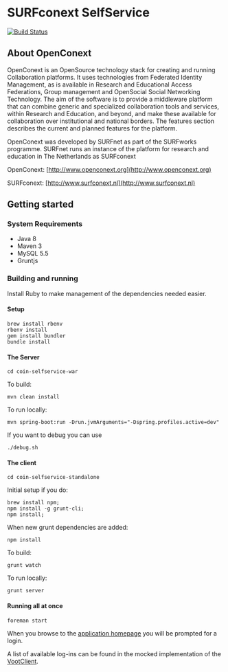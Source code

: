 # SURFconext SelfService

[![Build Status](https://travis-ci.org/OpenConext/OpenConext-dashboard.svg)](https://travis-ci.org/OpenConext/OpenConext-dashboard)

## About OpenConext

OpenConext is an OpenSource technology stack for creating and running Collaboration platforms. It uses technologies from Federated Identity Management, as is available in Research and Educational Access Federations, Group management and OpenSocial Social Networking Technology. The aim of the software is to provide a middleware platform that can combine generic and specialized collaboration tools and services, within Research and Education, and beyond, and make these available for collaboration over institutional and national borders. The features section describes the current and planned features for the platform.

OpenConext was developed by SURFnet as part of the SURFworks programme. SURFnet runs an instance of the platform for research and education in The Netherlands as SURFconext


OpenConext: [http://www.openconext.org](http://www.openconext.org)

SURFconext: [http://www.surfconext.nl](http://www.surfconext.nl)


## Getting started

### System Requirements

- Java 8
- Maven 3
- MySQL 5.5
- Gruntjs

### Building and running

Install Ruby to make management of the dependencies needed easier.

#### Setup

    brew install rbenv
    rbenv install
    gem install bundler
    bundle install

#### The Server

    cd coin-selfservice-war

To build:

    mvn clean install

To run locally:

    mvn spring-boot:run -Drun.jvmArguments="-Dspring.profiles.active=dev"

If you want to debug you can use
    
    ./debug.sh

#### The client

    cd coin-selfservice-standalone

Initial setup if you do:

    brew install npm;
    npm install -g grunt-cli;
    npm install;

When new grunt dependencies are added:

    npm install

To build:

    grunt watch

To run locally:

    grunt server


#### Running all at once

    foreman start

When you browse to the [application homepage](http://localhost:8001/) you will be prompted for a login.

A list of available log-ins can be found in the mocked implementation of the [VootClient](coin-selfservice-war/src/main/java/nl/surfnet/coin/selfservice/service/impl/VootClientMock.java).
